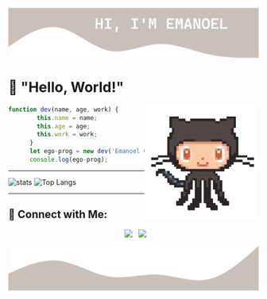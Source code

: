 ![head.png](https://raw.githubusercontent.com/ego-prog/FigureBed/main/img/readme-top.png)
# :wave: "Hello, World!"

<img align='right' src="https://raw.githubusercontent.com/ego-prog/FigureBed/main/img/octocat.gif" width="230">

``` js
function dev(name, age, work) {
        this.name = name;
        this.age = age;
        this.work = work;
      }
      let ego-prog = new dev('Emanoel Georgio de Oliveira', 39, 'Student');
      console.log(ego-prog);
```

---

![stats](https://github-readme-stats.vercel.app/api?username=ego-prog&hide=stars&show_icons=true&theme=dracula&line_height=32)
![Top Langs](https://github-readme-stats.vercel.app/api/top-langs/?username=ego-prog&count_private=true&theme=dracula)

---
## :handshake: Connect with Me:

<p align="center">
&nbsp; <a href="https://www.linkedin.com/in/emanoel-oliveira/" target="_blank" rel="noopener noreferrer"><img src="https://img.icons8.com/plasticine/100/000000/linkedin.png" width="50" /></a>
&nbsp; <a href="mailto:emanoel.oliveira@fatec.sp.gov.br" target="_blank" rel="noopener noreferrer"><img src="https://img.icons8.com/plasticine/100/000000/new-post.png" width="50" /></a>
</p>

![bottom.png](https://raw.githubusercontent.com/ego-prog/FigureBed/main/img/readme-bottom.png)
